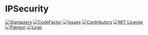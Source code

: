# IPSecurity
[![Stargazers][stars-shield]][stars-url]
[![CodeFactor][code-factor-shield]][code-factor-url]
[![Issues][issues-shield]][issues-url]
[![Contributors][contributors-shield]][contributors-url]
[![MIT License][license-shield]][license-url]
[![Patreon][patreon-shield]][patreon-url]
[![Logo][logo-image]][logo-image]

[contributors-shield]: https://img.shields.io/github/contributors/HuynhKhanh1402/IPSecurity.svg?style=for-the-badge
[contributors-url]: https://github.com/HuynhKhanh1402/IPSecurity/graphs/contributors
[code-factor-shield]: https://img.shields.io/codefactor/grade/github/HuynhKhanh1402/IPSecurity?style=for-the-badge
[code-factor-url]: https://www.codefactor.io/repository/github/huynhkhanh1402/ipsecurity
[stars-shield]: https://img.shields.io/github/stars/HuynhKhanh1402/IPSecurity.svg?style=for-the-badge
[stars-url]: https://github.com/HuynhKhanh1402/IPSecurity/stargazers
[issues-shield]: https://img.shields.io/github/issues/HuynhKhanh1402/IPSecurity.svg?style=for-the-badge
[issues-url]: https://github.com/HuynhKhanh1402/IPSecurity/issues
[license-shield]: https://img.shields.io/github/license/HuynhKhanh1402/IPSecurity.svg?style=for-the-badge
[license-url]: https://github.com/HuynhKhanh1402/IPSecurity/blob/master/LICENSE.txt
[patreon-shield]: https://img.shields.io/badge/patreon-donate-green.svg?style=for-the-badge
[patreon-url]: https://paypal.me/khanhhuynh1402
[logo-image]: https://cdn.discordapp.com/attachments/969522532443123732/1203247065631686736/ipprotector.jpg